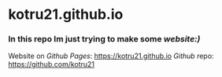 # kotru21.github.io
### In this repo Im just trying to make some *website:)*  
Website on _Github Pages_: https://kotru21.github.io
_Github_ repo: https://github.com/kotru21
